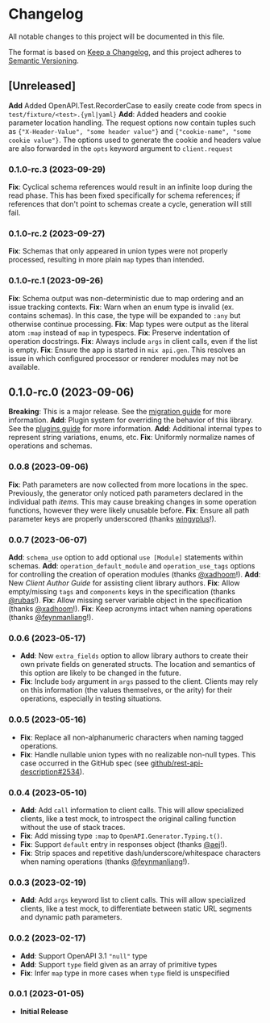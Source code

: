 # Changelog

All notable changes to this project will be documented in this file.

The format is based on [Keep a Changelog](https://keepachangelog.com/en/1.0.0/),
and this project adheres to [Semantic Versioning](https://semver.org/spec/v2.0.0.html).

## [Unreleased]

**Add** Added OpenAPI.Test.RecorderCase to easily create code from specs in `test/fixture/<test>.{yml|yaml}`
**Add**: Added headers and cookie parameter location handling. The request options now contain tuples such as `{"X-Header-Value", "some header value"}` and `{"cookie-name", "some cookie value"}`.
The options used to generate the cookie and headers value are also forwarded in the `opts` keyword argument to `client.request`

### 0.1.0-rc.3 (2023-09-29)

**Fix**: Cyclical schema references would result in an infinite loop during the read phase.
This has been fixed specifically for schema references; if references that don't point to schemas create a cycle, generation will still fail.

### 0.1.0-rc.2 (2023-09-27)

**Fix**: Schemas that only appeared in union types were not properly processed, resulting in more plain `map` types than intended.

### 0.1.0-rc.1 (2023-09-26)

**Fix**: Schema output was non-deterministic due to map ordering and an issue tracking contexts.
**Fix**: Warn when an enum type is invalid (ex. contains schemas).
In this case, the type will be expanded to `:any` but otherwise continue processing.
**Fix**: Map types were output as the literal atom `:map` instead of `map` in typespecs.
**Fix**: Preserve indentation of operation docstrings.
**Fix**: Always include `args` in client calls, even if the list is empty.
**Fix**: Ensure the app is started in `mix api.gen`.
This resolves an issue in which configured processor or renderer modules may not be available.

## 0.1.0-rc.0 (2023-09-06)

**Breaking**: This is a major release.
See the [migration guide](guides/migration.md) for more information.
**Add**: Plugin system for overriding the behavior of this library.
See the [plugins guide](guides/plugins.md) for more information.
**Add**: Additional internal types to represent string variations, enums, etc.
**Fix**: Uniformly normalize names of operations and schemas.

### 0.0.8 (2023-09-06)

**Fix**: Path parameters are now collected from more locations in the spec.
Previously, the generator only noticed path parameters declared in the individual path _items_.
This may cause breaking changes in some operation functions, however they were likely unusable before.
**Fix**: Ensure all path parameter keys are properly underscored (thanks [wingyplus](https://github.com/wingyplus)!).

### 0.0.7 (2023-06-07)

**Add**: `schema_use` option to add optional `use [Module]` statements within schemas.
**Add**: `operation_default_module` and `operation_use_tags` options for controlling the creation of operation modules (thanks [@xadhoom](https://github.com/xadhoom)!).
**Add**: New _Client Author Guide_ for assisting client library authors.
**Fix**: Allow empty/missing `tags` and `components` keys in the specification (thanks [@rubas](https://github.com/rubas)!).
**Fix**: Allow missing server variable object in the specification (thanks [@xadhoom](https://github.com/xadhoom)!).
**Fix**: Keep acronyms intact when naming operations (thanks [@feynmanliang](https://github.com/feynmanliang)!).

### 0.0.6 (2023-05-17)

- **Add**: New `extra_fields` option to allow library authors to create their own private fields on generated structs.
  The location and semantics of this option are likely to be changed in the future.
- **Fix**: Include `body` argument in `args` passed to the client.
  Clients may rely on this information (the values themselves, or the arity) for their operations, especially in testing situations.

### 0.0.5 (2023-05-16)

- **Fix**: Replace all non-alphanumeric characters when naming tagged operations.
- **Fix**: Handle nullable union types with no realizable non-null types.
  This case occurred in the GitHub spec (see [github/rest-api-description#2534](https://github.com/github/rest-api-description/issues/2534)).

### 0.0.4 (2023-05-10)

- **Add**: Add `call` information to client calls.
  This will allow specialized clients, like a test mock, to introspect the original calling function without the use of stack traces.
- **Fix**: Add missing type `:map` to `OpenAPI.Generator.Typing.t()`.
- **Fix**: Support `default` entry in responses object (thanks [@aej](https://github.com/aej)!).
- **Fix**: Strip spaces and repetitive dash/underscore/whitespace characters when naming operations (thanks [@feynmanliang](https://github.com/feynmanliang)!).

### 0.0.3 (2023-02-19)

- **Add**: Add `args` keyword list to client calls.
  This will allow specialized clients, like a test mock, to differentiate between static URL segments and dynamic path parameters.

### 0.0.2 (2023-02-17)

- **Add**: Support OpenAPI 3.1 `"null"` type
- **Add**: Support `type` field given as an array of primitive types
- **Fix**: Infer `map` type in more cases when `type` field is unspecified

### 0.0.1 (2023-01-05)

- **Initial Release**
